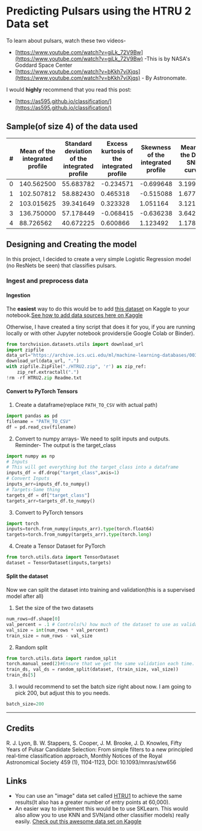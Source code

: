 # Predicting Pulsars using the HTRU 2 Data set

To learn about pulsars, watch these two videos-

- [https://www.youtube.com/watch?v=gjLk_72V9Bw](https://www.youtube.com/watch?v=gjLk_72V9Bw) -This is by NASA's Goddard Space Center
- [https://www.youtube.com/watch?v=bKkh7viXjqs](https://www.youtube.com/watch?v=bKkh7viXjqs) - By Astronomate.  

I would **highly** recommend that you read this post:
- [https://as595.github.io/classification/](https://as595.github.io/classification/)
## Sample(of size 4) of the data used

| #   | Mean of the integrated profile | Standard deviation of the integrated profile | Excess kurtosis of the integrated profile | Skewness of the integrated profile | Mean of the DM-SNR curve | Standard deviation of the DM-SNR curve | Excess kurtosis of the DM-SNR curve | Standard deviation of the DM-SNR curve | Skewness of the DM-SNR curve | target_class |
| --- | ------------------------------ | -------------------------------------------- | ----------------------------------------- | ---------------------------------- | ------------------------ | -------------------------------------- | ----------------------------------- | -------------------------------------- | ---------------------------- | ------------- |
| 0   | 140.562500                     | 55.683782                                    | -0.234571                                 | -0.699648                          | 3.199833                 | 19.110426                              | 7.975532                            | 74.242225                              | 74.242225                    | 0             |
| 1   | 102.507812                     | 58.882430                                    | 0.465318                                  | -0.515088                          | 1.677258                 | 14.860146                              | 10.576487                           | 127.393580                             | 127.393580                   | 0             |
| 2   | 103.015625                     | 39.341649                                    | 0.323328                                  | 1.051164                           | 3.121237                 | 21.744669                              | 7.735822                            | 63.171909                              | 63.171909                    | 0             |
| 3   | 136.750000                     | 57.178449                                    | -0.068415                                 | -0.636238                          | 3.642977                 | 20.959280                              | 6.896499                            | 53.593661                              | 53.593661                    | 0             |
| 4   | 88.726562                      | 40.672225                                    | 0.600866                                  | 1.123492                           | 1.178930                 | 11.468720                              | 14.269573                           | 252.567306                             | 252.567306                   | 0             |

## Designing and Creating the model
In this project, I decided to create a very simple Logistic Regression model (no ResNets be seen) that classifies pulsars.  

### Ingest and preprocess data
#### Ingestion
The **easiest** way to do this would be to add [this dataset](https://www.kaggle.com/pavanraj159/predicting-a-pulsar-star) on Kaggle to your notebook.[See how to add data sources here on Kaggle](https://www.kaggle.com/docs/notebooks#adding-data-sources)  

Otherwise, I have created a tiny script that does it for you, if you are running locally or with other Jupyter notebook providers(ie Google Colab or Binder).
```python
from torchvision.datasets.utils import download_url
import zipfile
data_url="https://archive.ics.uci.edu/ml/machine-learning-databases/00372/HTRU2.zip"
download_url(data_url, ".")
with zipfile.ZipFile("./HTRU2.zip", 'r') as zip_ref:
    zip_ref.extractall(".")
!rm -rf HTRU2.zip Readme.txt
```
#### Convert to PyTorch Tensors
1. Create a dataframe(replace `PATH_TO_CSV` with actual path)
```python
import pandas as pd
filename = "PATH_TO_CSV"
df = pd.read_csv(filename)
```
2. Convert to numpy arrays- We need to split inputs and outputs.  
  Reminder- The output is the target_class
```python
import numpy as np
# Inputs
# This will get everything but the target_class into a dataframe
inputs_df = df.drop("target_class",axis=1)
# Convert Inputs
inputs_arr=inputs_df.to_numpy()
# Targets-Same thing
targets_df = df["target_class"]
targets_arr=targets_df.to_numpy()
```
3. Convert to PyTorch tensors
```python
import torch
inputs=torch.from_numpy(inputs_arr).type(torch.float64)
targets=torch.from_numpy(targets_arr).type(torch.long)
```
4. Create a Tensor Dataset for PyTorch
```python
from torch.utils.data import TensorDataset
dataset = TensorDataset(inputs,targets)
```  

#### Split the dataset
Now we can split the dataset into training and validation(this is a supervised model after all)
1. Set the size of the two datasets
```python
num_rows=df.shape[0]
val_percent = .1 # Controls(%) how much of the dataset to use as validation
val_size = int(num_rows * val_percent)
train_size = num_rows - val_size
```
2. Random split
```python
from torch.utils.data import random_split
torch.manual_seed(2)#Ensure that we get the same validation each time.
train_ds, val_ds = random_split(dataset, (train_size, val_size))
train_ds[5]
```
3. I would recommend to set the batch size right about now.
I am going to pick 200, but adjust this to you needs.
```python
batch_size=200
```


---
## Credits

R. J. Lyon, B. W. Stappers, S. Cooper, J. M. Brooke, J. D. Knowles,
Fifty Years of Pulsar Candidate Selection: From simple filters to a new
principled real-time classification approach, Monthly Notices of the
Royal Astronomical Society 459 (1), 1104-1123, DOI: 10.1093/mnras/stw656
## Links
- You can use an "image" data set called [HTRU1](https://github.com/as595/HTRU1) to achieve the same results(It also has a greater number of entry points at 60,000).
- An easier way to implement this would be to use SKLearn. This would also allow you to use KNN and SVN(and other classifier models) really easily. [Check out this awesome data set on Kaggle](https://www.kaggle.com/ytaskiran/predicting-class-of-pulsars-with-ml-algorithms)
